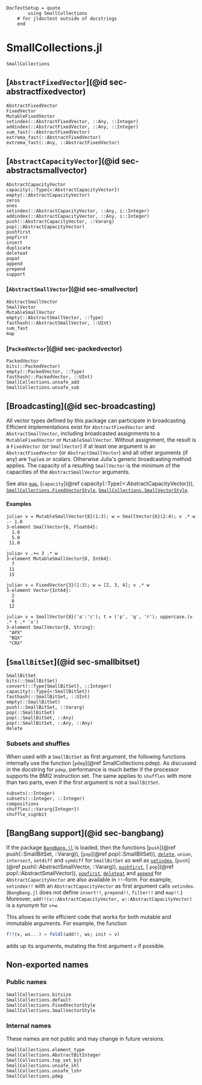 ```@meta
DocTestSetup = quote
        using SmallCollections
    # for jldoctest outside of docstrings
    end
```

# SmallCollections.jl

```@docs
SmallCollections
```

## [`AbstractFixedVector`](@id sec-abstractfixedvector)
```@docs
AbstractFixedVector
FixedVector
MutableFixedVector
setindex(::AbstractFixedVector, ::Any, ::Integer)
addindex(::AbstractFixedVector, ::Any, ::Integer)
sum_fast(::AbstractFixedVector)
extrema_fast(::AbstractFixedVector)
extrema_fast(::Any, ::AbstractFixedVector)
```

## [`AbstractCapacityVector`](@id sec-abstractsmallvector)

```@docs
AbstractCapacityVector
capacity(::Type{<:AbstractCapacityVector})
empty(::AbstractCapacityVector)
zeros
ones
setindex(::AbstractCapacityVector, ::Any, i::Integer)
addindex(::AbstractCapacityVector, ::Any, i::Integer)
push(::AbstractCapacityVector, ::Vararg)
pop(::AbstractCapacityVector)
pushfirst
popfirst
insert
duplicate
deleteat
popat
append
prepend
support
```

### [`AbstractSmallVector`](@id sec-smallvector)

```@docs
AbstractSmallVector
SmallVector
MutableSmallVector
empty(::AbstractSmallVector, ::Type)
fasthash(::AbstractSmallVector, ::UInt)
sum_fast
map
```

### [`PackedVector`](@id sec-packedvector)

```@docs
PackedVector
bits(::PackedVector)
empty(::PackedVector, ::Type)
fasthash(::PackedVector, ::UInt)
SmallCollections.unsafe_add
SmallCollections.unsafe_sub
```

## [Broadcasting](@id sec-broadcasting)

All vector types defined by this package can participate in broadcasting.
Efficient implementations exist for `AbstractFixedVector` and `AbstractSmallVector`,
including broadcasted assignments to a `MutableFixedVector` or `MutableSmallVector`.
Without assignment, the result is a `FixedVector` (or `SmallVector`) if at least
one argument is an `AbstractFixedVector` (or `AbstractSmallVector`) and all other
arguments (if any) are `Tuple`s or scalars. Otherwise Julia's generic broadcasting
method applies. The capacity of a resulting `SmallVector` is the minimum of the
capacities of the `AbstractSmallVector` arguments.

See also [`map`](@ref), [`capacity`](@ref capacity(::Type{<:AbstractCapacityVector})),
[`SmallCollections.FixedVectorStyle`](@ref), [`SmallCollections.SmallVectorStyle`](@ref).

#### Examples
```jldoctest
julia> v = MutableSmallVector{8}(1:3); w = SmallVector{6}(2:4); v .* w .- 1.0
3-element SmallVector{6, Float64}:
  1.0
  5.0
 11.0

julia> v .+= 3 .* w
3-element MutableSmallVector{8, Int64}:
  7
 11
 15

julia> v = FixedVector{3}(1:3); w = [2, 3, 4]; v .* w
3-element Vector{Int64}:
  2
  6
 12

julia> v = SmallVector{8}('a':'c'); t = ('p', 'q', 'r'); uppercase.(v .* t .* 'x')
3-element SmallVector{8, String}:
 "APX"
 "BQX"
 "CRX"
```

## [`SmallBitSet`](@id sec-smallbitset)

```@docs
SmallBitSet
bits(::SmallBitSet)
convert(::Type{SmallBitSet}, ::Integer)
capacity(::Type{<:SmallBitSet})
fasthash(::SmallBitSet, ::UInt)
empty(::SmallBitSet)
push(::SmallBitSet, ::Vararg)
pop(::SmallBitSet)
pop(::SmallBitSet, ::Any)
pop(::SmallBitSet, ::Any, ::Any)
delete
```

### Subsets and shuffles

When used with a `SmallBitSet` as first argument, the following functions internally use
the function [`pdep`](@ref SmallCollections.pdep).
As discussed in the docstring for `pdep`, performance is much better if the processor supports the BMI2 instruction set.
The same applies to `shuffles` with more than two parts, even if the first argument is not a `SmallBitSet`.

```@docs
subsets(::Integer)
subsets(::Integer, ::Integer)
compositions
shuffles(::Vararg{Integer})
shuffle_signbit
```

## [BangBang support](@id sec-bangbang)

If the package [`BangBang.jl`](https://github.com/JuliaFolds2/BangBang.jl)
is loaded, then the functions
[`push`](@ref push(::SmallBitSet, ::Vararg)),
[`pop`](@ref pop(::SmallBitSet)),
[`delete`](@ref),
`union`,
`intersect`,
`setdiff` and
`symdiff`
for `SmallBitSet` as well as
[`setindex`](@ref),
[`push`](@ref push(::AbstractSmallVector, ::Vararg)),
[`pushfirst`](@ref),
[ `pop`](@ref pop(::AbstractSmallVector)),
[`popfirst`](@ref),
[`deleteat`](@ref) and
[`append`](@ref)
for `AbstractCapacityVector`
are also available in `!!`-form.
For example, `setindex!!` with an `AbstractCapacityVector` as first argument calls `setindex`.
(`BangBang.jl` does not define `insert!!`, `prepend!!`, `filter!!` and `map!!`.)
Moreover, `add!!(v::AbstractCapacityVector, w::AbstractCapacityVector)` is a synonym for `v+w`.

This allows to write efficient code that works for both mutable and immutable arguments.
For example, the function
```julia
f!!(v, ws...) = foldl(add!!, ws; init = v)
```
adds up its arguments, mutating the first argument `v` if possible.

## Non-exported names

### Public names

```@docs
SmallCollections.bitsize
SmallCollections.default
SmallCollections.FixedVectorStyle
SmallCollections.SmallVectorStyle
```

### Internal names

These names are not public and may change in future versions.

```@docs
SmallCollections.element_type
SmallCollections.AbstractBitInteger
SmallCollections.top_set_bit
SmallCollections.unsafe_shl
SmallCollections.unsafe_lshr
SmallCollections.pdep
```
